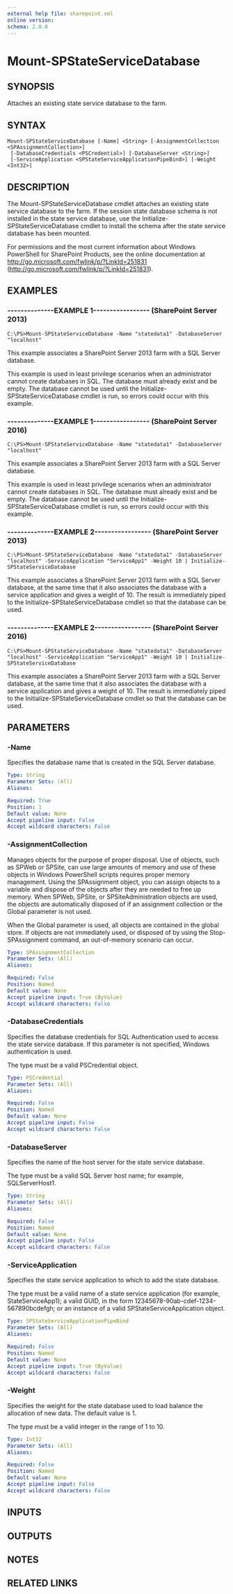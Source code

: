 ```yaml
---
external help file: sharepoint.xml
online version: 
schema: 2.0.0
---
```


# Mount-SPStateServiceDatabase

## SYNOPSIS
Attaches an existing state service database to the farm.

## SYNTAX

```
Mount-SPStateServiceDatabase [-Name] <String> [-AssignmentCollection <SPAssignmentCollection>]
 [-DatabaseCredentials <PSCredential>] [-DatabaseServer <String>]
 [-ServiceApplication <SPStateServiceApplicationPipeBind>] [-Weight <Int32>]
```

## DESCRIPTION
The Mount-SPStateServiceDatabase cmdlet attaches an existing state service database to the farm.
If the session state database schema is not installed in the state service database, use the Initialize-SPStateServiceDatabase cmdlet to install the schema after the state service database has been mounted.

For permissions and the most current information about Windows PowerShell for SharePoint Products, see the online documentation at http://go.microsoft.com/fwlink/p/?LinkId=251831 (http://go.microsoft.com/fwlink/p/?LinkId=251831).

## EXAMPLES

### --------------EXAMPLE 1----------------- (SharePoint Server 2013)
```
C:\PS>Mount-SPStateServiceDatabase -Name "statedata1" -DatabaseServer "localhost"
```

This example associates a SharePoint Server 2013 farm with a SQL Server database.

This example is used in least privilege scenarios when an administrator cannot create databases in SQL.
The database must already exist and be empty.
The database cannot be used until the Initialize-SPStateServiceDatabase cmdlet is run, so errors could occur with this example.

### --------------EXAMPLE 1----------------- (SharePoint Server 2016)
```
C:\PS>Mount-SPStateServiceDatabase -Name "statedata1" -DatabaseServer "localhost"
```

This example associates a SharePoint Server 2013 farm with a SQL Server database.

This example is used in least privilege scenarios when an administrator cannot create databases in SQL.
The database must already exist and be empty.
The database cannot be used until the Initialize-SPStateServiceDatabase cmdlet is run, so errors could occur with this example.

### --------------EXAMPLE 2----------------- (SharePoint Server 2013)
```
C:\PS>Mount-SPStateServiceDatabase -Name "statedata1" -DatabaseServer "localhost" -ServiceApplication "ServiceApp1" -Weight 10 | Initialize-SPStateServiceDatabase
```

This example associates a SharePoint Server 2013 farm with a SQL Server database, at the same time that it also associates the database with a service application and gives a weight of 10.
The result is immediately piped to the Initialize-SPStateServiceDatabase cmdlet so that the database can be used.

### --------------EXAMPLE 2----------------- (SharePoint Server 2016)
```
C:\PS>Mount-SPStateServiceDatabase -Name "statedata1" -DatabaseServer "localhost" -ServiceApplication "ServiceApp1" -Weight 10 | Initialize-SPStateServiceDatabase
```

This example associates a SharePoint Server 2013 farm with a SQL Server database, at the same time that it also associates the database with a service application and gives a weight of 10.
The result is immediately piped to the Initialize-SPStateServiceDatabase cmdlet so that the database can be used.

## PARAMETERS

### -Name
Specifies the database name that is created in the SQL Server database.

```yaml
Type: String
Parameter Sets: (All)
Aliases: 

Required: True
Position: 1
Default value: None
Accept pipeline input: False
Accept wildcard characters: False
```

### -AssignmentCollection
Manages objects for the purpose of proper disposal.
Use of objects, such as SPWeb or SPSite, can use large amounts of memory and use of these objects in Windows PowerShell scripts requires proper memory management.
Using the SPAssignment object, you can assign objects to a variable and dispose of the objects after they are needed to free up memory.
When SPWeb, SPSite, or SPSiteAdministration objects are used, the objects are automatically disposed of if an assignment collection or the Global parameter is not used.

When the Global parameter is used, all objects are contained in the global store.
If objects are not immediately used, or disposed of by using the Stop-SPAssignment command, an out-of-memory scenario can occur.

```yaml
Type: SPAssignmentCollection
Parameter Sets: (All)
Aliases: 

Required: False
Position: Named
Default value: None
Accept pipeline input: True (ByValue)
Accept wildcard characters: False
```

### -DatabaseCredentials
Specifies the database credentials for SQL Authentication used to access the state service database.
If this parameter is not specified, Windows authentication is used.

The type must be a valid PSCredential object.

```yaml
Type: PSCredential
Parameter Sets: (All)
Aliases: 

Required: False
Position: Named
Default value: None
Accept pipeline input: False
Accept wildcard characters: False
```

### -DatabaseServer
Specifies the name of the host server for the state service database.

The type must be a valid SQL Server host name; for example, SQLServerHost1.

```yaml
Type: String
Parameter Sets: (All)
Aliases: 

Required: False
Position: Named
Default value: None
Accept pipeline input: False
Accept wildcard characters: False
```

### -ServiceApplication
Specifies the state service application to which to add the state database.

The type must be a valid name of a state service application (for example, StateServiceApp1); a valid GUID, in the form 12345678-90ab-cdef-1234-567890bcdefgh; or an instance of a valid SPStateServiceApplication object.

```yaml
Type: SPStateServiceApplicationPipeBind
Parameter Sets: (All)
Aliases: 

Required: False
Position: Named
Default value: None
Accept pipeline input: True (ByValue)
Accept wildcard characters: False
```

### -Weight
Specifies the weight for the state database used to load balance the allocation of new data.
The default value is 1.

The type must be a valid integer in the range of 1 to 10.

```yaml
Type: Int32
Parameter Sets: (All)
Aliases: 

Required: False
Position: Named
Default value: None
Accept pipeline input: False
Accept wildcard characters: False
```

## INPUTS

## OUTPUTS

## NOTES

## RELATED LINKS

